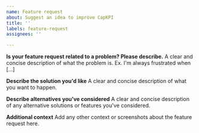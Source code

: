 ```yaml
---
name: Feature request
about: Suggest an idea to improve CapKPI
title: ''
labels: feature-request
assignees: ''

---
```


<!--
Welcome to CapKPI issue tracker! Before creating an issue, please heed the following:

1. This tracker should only be used to report bugs and request features / enhancements to CapKPI
    - For questions and general support, checkout the manual https://capkpi.com/docs/user/manual/en or use https://discuss.capkpi.com
2. Use the search function before creating a new issue. Duplicates will be closed and directed to
   the original discussion.
3. When making a feature request, make sure to be as verbose as possible. The better you convey your message, the greater the drive to make it happen.


Please keep in mind that we get many many requests and we can't possibly work on all of them, we prioritize development based on the goals of the product and organization. Feature requests are still welcome as it helps us in research when we do decide to work on the requested feature. 

If you're in urgent need to a feature, please try the following channels to get paid developments done quickly:
1. Certified CapKPI partners: https://capkpi.com/partners 
2. Developer community on CapKPI forums: https://discuss.capkpi.com/c/developers/5 
3. Telegram group for CapKPI/Finergy development work: https://t.me/capkpi_opps 

-->

**Is your feature request related to a problem? Please describe.**
A clear and concise description of what the problem is. Ex. I'm always frustrated when [...]

**Describe the solution you'd like**
A clear and concise description of what you want to happen.

**Describe alternatives you've considered**
A clear and concise description of any alternative solutions or features you've considered.

**Additional context**
Add any other context or screenshots about the feature request here.
